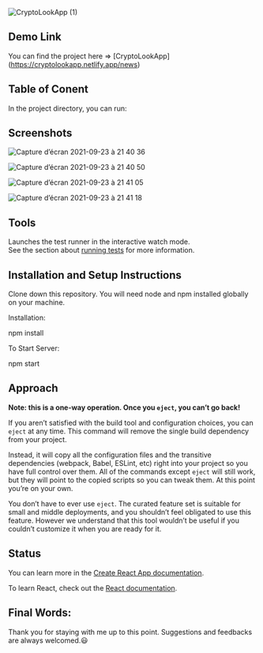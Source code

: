 ![CryptoLookApp (1)](https://user-images.githubusercontent.com/59845983/134578769-a718c0eb-8384-477f-a2fa-795cae6ff5db.png)

## Demo Link
You can find the project here => [CryptoLookApp] (https://cryptolookapp.netlify.app/news)


## Table of Conent

In the project directory, you can run:

## Screenshots

![Capture d’écran 2021-09-23 à 21 40 36](https://user-images.githubusercontent.com/59845983/134577180-01fa7230-dbe6-4c3f-b596-fae38d0982c5.png)

![Capture d’écran 2021-09-23 à 21 40 50](https://user-images.githubusercontent.com/59845983/134577218-5488b627-13bd-4cc1-9a12-936d7326c29f.png)

![Capture d’écran 2021-09-23 à 21 41 05](https://user-images.githubusercontent.com/59845983/134577257-4f78a959-ef3c-4b5d-b0c0-dfe541565891.png)

![Capture d’écran 2021-09-23 à 21 41 18](https://user-images.githubusercontent.com/59845983/134577327-c945125b-ab47-4e64-b777-c2f0ce62a645.png)

## Tools

Launches the test runner in the interactive watch mode.\
See the section about [running tests](https://facebook.github.io/create-react-app/docs/running-tests) for more information.

## Installation and Setup Instructions

Clone down this repository. You will need node and npm installed globally on your machine.

Installation:

npm install

To Start Server:

npm start


## Approach

**Note: this is a one-way operation. Once you `eject`, you can’t go back!**

If you aren’t satisfied with the build tool and configuration choices, you can `eject` at any time. This command will remove the single build dependency from your project.

Instead, it will copy all the configuration files and the transitive dependencies (webpack, Babel, ESLint, etc) right into your project so you have full control over them. All of the commands except `eject` will still work, but they will point to the copied scripts so you can tweak them. At this point you’re on your own.

You don’t have to ever use `eject`. The curated feature set is suitable for small and middle deployments, and you shouldn’t feel obligated to use this feature. However we understand that this tool wouldn’t be useful if you couldn’t customize it when you are ready for it.

## Status

You can learn more in the [Create React App documentation](https://facebook.github.io/create-react-app/docs/getting-started).

To learn React, check out the [React documentation](https://reactjs.org/).

## Final Words:
Thank you for staying with me up to this point. Suggestions and feedbacks are always welcomed.😃
